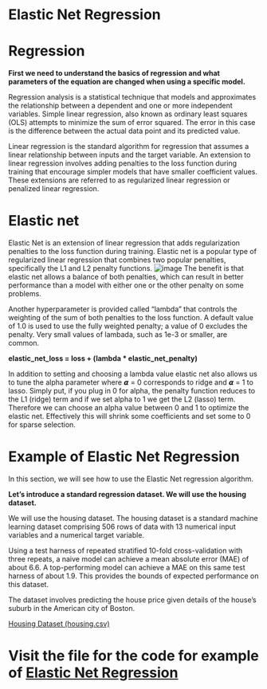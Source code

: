 # **Elastic Net Regression**

# Regression
**First we need to understand the basics of regression and what parameters of the equation are changed when using a specific model.**

Regression analysis is a statistical technique that models and approximates the relationship between a dependent and one or more independent variables. Simple linear regression, also known as ordinary least squares (OLS) attempts to minimize the sum of error squared. The error in this case is the difference between the actual data point and its predicted value.

Linear regression is the standard algorithm for regression that assumes a linear relationship between inputs and the target variable. 
An extension to linear regression involves adding penalties to the loss function during training that encourage simpler models that have smaller coefficient values. 
These extensions are referred to as regularized linear regression or penalized linear regression.

# **Elastic net** 

Elastic Net is an extension of linear regression that adds regularization penalties to the loss function during training.
Elastic net is a popular type of regularized linear regression that combines two popular penalties, specifically the L1 and L2 penalty functions.
![image](https://user-images.githubusercontent.com/57637086/134214127-d36b3b93-21bc-49e4-b74a-6c0bb0362311.png)
The benefit is that elastic net allows a balance of both penalties, which can result in better performance than a model with either one or the other penalty on some problems.

Another hyperparameter is provided called “lambda” that controls the weighting of the sum of both penalties to the loss function. A default value of 1.0 is used to use the fully weighted penalty; a value of 0 excludes the penalty. Very small values of lambada, such as 1e-3 or smaller, are common.

**elastic_net_loss = loss + (lambda * elastic_net_penalty)**

In addition to setting and choosing a lambda value elastic net also allows us to tune the alpha parameter where 𝞪 = 0 corresponds to ridge and 𝞪 = 1 to lasso. Simply put, if you plug in 0 for alpha, the penalty function reduces to the L1 (ridge) term and if we set alpha to 1 we get the L2 (lasso) term. Therefore we can choose an alpha value between 0 and 1 to optimize the elastic net. Effectively this will shrink some coefficients and set some to 0 for sparse selection.

# **Example of Elastic Net Regression**

In this section, we will see how to use the Elastic Net regression algorithm.

**Let’s introduce a standard regression dataset. We will use the housing dataset.**

We will use the housing dataset. The housing dataset is a standard machine learning dataset comprising 506 rows of data with 13 numerical input variables and a numerical target variable.

Using a test harness of repeated stratified 10-fold cross-validation with three repeats, a naive model can achieve a mean absolute error (MAE) of about 6.6. A top-performing model can achieve a MAE on this same test harness of about 1.9. This provides the bounds of expected performance on this dataset.

The dataset involves predicting the house price given details of the house’s suburb in the American city of Boston.

[Housing Dataset (housing.csv)](https://raw.githubusercontent.com/jbrownlee/Datasets/master/housing.csv)

# **Visit the file for the code for example of [Elastic Net Regression](https://colab.research.google.com/drive/1ZaA9Of9Nf0CinU_EWtgRNtQat12I8Rg8?usp=sharing)**

